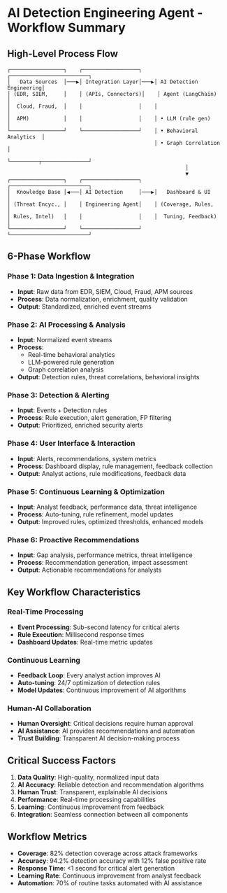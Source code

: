 # AI Detection Engineering Agent - Workflow Summary

## High-Level Process Flow

```
┌─────────────────┐    ┌──────────────────┐    ┌─────────────────────────┐
│   Data Sources  │───▶│ Integration Layer│───▶│ AI Detection Engineering│
│ (EDR, SIEM,     │    │ (APIs, Connectors)│    │ Agent (LangChain)       │
│  Cloud, Fraud,  │    │                  │    │                         │
│  APM)           │    │                  │    │ • LLM (rule gen)        │
└─────────────────┘    └──────────────────┘    │ • Behavioral Analytics  │
                                               │ • Graph Correlation    │
                                               └─────────┬───────────────┘
                                                         │
                                                         ▼
┌─────────────────┐    ┌──────────────────┐    ┌─────────────────────────┐
│  Knowledge Base │◀───│ AI Detection     │───▶│   Dashboard & UI        │
│ (Threat Encyc., │    │ Engineering Agent│    │ (Coverage, Rules,       │
│ Rules, Intel)   │    │                  │    │  Tuning, Feedback)      │
└─────────────────┘    └──────────────────┘    └─────────────────────────┘
```

## 6-Phase Workflow

### Phase 1: Data Ingestion & Integration
- **Input**: Raw data from EDR, SIEM, Cloud, Fraud, APM sources
- **Process**: Data normalization, enrichment, quality validation
- **Output**: Standardized, enriched event streams

### Phase 2: AI Processing & Analysis
- **Input**: Normalized event streams
- **Process**: 
  - Real-time behavioral analytics
  - LLM-powered rule generation
  - Graph correlation analysis
- **Output**: Detection rules, threat correlations, behavioral insights

### Phase 3: Detection & Alerting
- **Input**: Events + Detection rules
- **Process**: Rule execution, alert generation, FP filtering
- **Output**: Prioritized, enriched security alerts

### Phase 4: User Interface & Interaction
- **Input**: Alerts, recommendations, system metrics
- **Process**: Dashboard display, rule management, feedback collection
- **Output**: Analyst actions, rule modifications, feedback data

### Phase 5: Continuous Learning & Optimization
- **Input**: Analyst feedback, performance data, threat intelligence
- **Process**: Auto-tuning, rule refinement, model updates
- **Output**: Improved rules, optimized thresholds, enhanced models

### Phase 6: Proactive Recommendations
- **Input**: Gap analysis, performance metrics, threat intelligence
- **Process**: Recommendation generation, impact assessment
- **Output**: Actionable recommendations for analysts

## Key Workflow Characteristics

### Real-Time Processing
- **Event Processing**: Sub-second latency for critical alerts
- **Rule Execution**: Millisecond response times
- **Dashboard Updates**: Real-time metric updates

### Continuous Learning
- **Feedback Loop**: Every analyst action improves AI
- **Auto-tuning**: 24/7 optimization of detection rules
- **Model Updates**: Continuous improvement of AI algorithms

### Human-AI Collaboration
- **Human Oversight**: Critical decisions require human approval
- **AI Assistance**: AI provides recommendations and automation
- **Trust Building**: Transparent AI decision-making process

## Critical Success Factors

1. **Data Quality**: High-quality, normalized input data
2. **AI Accuracy**: Reliable detection and recommendation algorithms
3. **Human Trust**: Transparent, explainable AI decisions
4. **Performance**: Real-time processing capabilities
5. **Learning**: Continuous improvement from feedback
6. **Integration**: Seamless connection between all components

## Workflow Metrics

- **Coverage**: 82% detection coverage across attack frameworks
- **Accuracy**: 94.2% detection accuracy with 12% false positive rate
- **Response Time**: <1 second for critical alert generation
- **Learning Rate**: Continuous improvement from analyst feedback
- **Automation**: 70% of routine tasks automated with AI assistance

